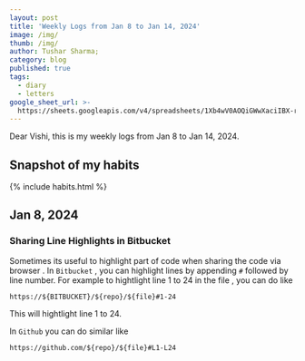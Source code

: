 ```yaml
---
layout: post
title: 'Weekly Logs from Jan 8 to Jan 14, 2024'
image: /img/
thumb: /img/
author: Tushar Sharma;
category: blog
published: true
tags:
  - diary
  - letters
google_sheet_url: >-
  https://sheets.googleapis.com/v4/spreadsheets/1Xb4wV0AOQiGWwXaciIBX-rkFebzg8DlAcRcClshyAnA/values/Habits!A19:T22?alt=json&key=AIzaSyCgYRKf_apK3TUSYGO9WhQ5dN-ukY4H0gw
---
```


Dear Vishi, this is my weekly logs from Jan 8 to Jan 14, 2024.<!-- truncate_here -->

## Snapshot of my habits

{% include habits.html %}

## Jan 8, 2024

### Sharing Line Highlights in Bitbucket

Sometimes its useful to highlight part of code when sharing the code via browser . In `Bitbucket` , you can highlight lines by appending `#` followed by line number. For example to hightlight line 1 to 24 in the file , you can do like

```
https://${BITBUCKET}/${repo}/${file}#1-24
```

This will hightlight line 1 to 24.

In `Github` you can do similar like

```
https://github.com/${repo}/${file}#L1-L24
```